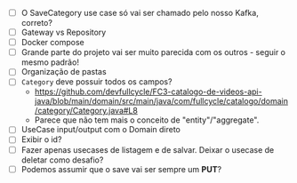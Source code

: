 - [ ] O SaveCategory use case só vai ser chamado pelo nosso Kafka, correto?
- [ ] Gateway vs Repository
- [ ] Docker compose
- [ ] Grande parte do projeto vai ser muito parecida com os outros - seguir o mesmo padrão!
- [ ] Organização de pastas
- [ ] `Category` deve possuir todos os campos?
  - https://github.com/devfullcycle/FC3-catalogo-de-videos-api-java/blob/main/domain/src/main/java/com/fullcycle/catalogo/domain/category/Category.java#L8
  - Parece que não tem mais o conceito de "entity"/"aggregate".
- [ ] UseCase input/output com o Domain direto
- [ ] Exibir o id?
- [ ] Fazer apenas usecases de listagem e de salvar. Deixar o usecase de deletar como desafio?
- [ ] Podemos assumir que o save vai ser sempre um **PUT**?

